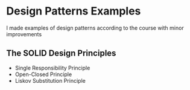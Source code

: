 # Design Patterns Examples 

I made examples of design patterns according to the course with minor improvements 

## The SOLID Design Principles 

- Single Responsibility Principle
- Open-Closed Principle
- Liskov Substitution Principle